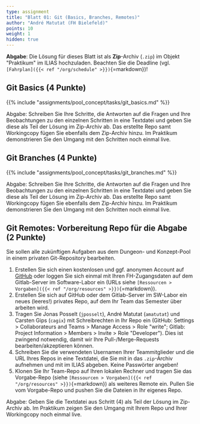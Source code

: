 ```yaml
---
type: assignment
title: "Blatt 01: Git (Basics, Branches, Remotes)"
author: "André Matutat (FH Bielefeld)"
points: 10
weight: 1
hidden: true
---
```



**Abgabe**: Die Lösung für dieses Blatt ist als **Zip**-Archiv (`.zip`) im Objekt "Praktikum"
im ILIAS hochzuladen. Beachten Sie die Deadline (vgl. `[Fahrplan]({{< ref "/org/schedule" >}})`{=markdown})!


## Git Basics (4 Punkte)

{{% include "assignments/pool_concept/tasks/git_basics.md" %}}

Abgabe: Schreiben Sie Ihre Schritte, die Antworten auf die Fragen und Ihre Beobachtungen zu den einzelnen
Schritten in eine Textdatei und geben Sie diese als Teil der Lösung im Zip-Archiv ab. Das erstellte Repo
samt Workingcopy fügen Sie ebenfalls dem Zip-Archiv hinzu. Im Praktikum demonstrieren Sie den Umgang mit
den Schritten noch einmal live.


## Git Branches (4 Punkte)

{{% include "assignments/pool_concept/tasks/git_branches.md" %}}

Abgabe: Schreiben Sie Ihre Schritte, die Antworten auf die Fragen und Ihre Beobachtungen zu den einzelnen
Schritten in eine Textdatei und geben Sie diese als Teil der Lösung im Zip-Archiv ab. Das erstellte Repo
samt Workingcopy fügen Sie ebenfalls dem Zip-Archiv hinzu. Im Praktikum demonstrieren Sie den Umgang mit
den Schritten noch einmal live.


## Git Remotes: Vorbereitung Repo für die Abgabe (2 Punkte)

Sie sollen alle zukünftigen Aufgaben aus dem Dungeon- und Konzept-Pool in einem
privaten Git-Repository bearbeiten.

1.  Erstellen Sie sich einen kostenlosen und ggf. anonymen Account auf [GitHub](https://github.com/)
    oder loggen Sie sich einmal mit Ihren FH-Zugangsdaten auf dem Gitlab-Server im Software-Labor
    ein (URLs siehe `[Ressourcen > Vorgaben]({{< ref "/org/resources" >}})`{=markdown}).
2.  Erstellen Sie sich auf GitHub oder dem Gitlab-Server im SW-Labor ein neues (leeres!) privates Repo,
    auf dem Ihr Team das Semester über arbeiten wird.
3.  Tragen Sie Jonas Posselt (`jposselt`), André Matutat (`amatutat`) und Carsten Gips (`cagix`)
    mit Schreibrechten in Ihr Repo ein (GitHub: Settings > Collaborateurs and Teams > Manage Access > Role "write";
    Gitlab: Project Information > Members > Invite > Role "Developer").
    Dies ist zwingend notwendig, damit wir Ihre Pull-/Merge-Requests bearbeiten/akzeptieren
    können.
4.  Schreiben Sie die verwendeten Usernamen Ihrer Teammitglieder und die URL Ihres Repos in eine
    Textdatei, die Sie mit in das `.zip`-Archiv aufnehmen und mit im ILIAS abgeben. Keine Passwörter
    angeben!
5.  Klonen Sie Ihr Team-Repo auf Ihren lokalen Rechner und tragen Sie das Vorgabe-Repo (siehe
    `[Ressourcen > Vorgaben]({{< ref "/org/resources" >}})`{=markdown}) als weiteres Remote ein. Pullen Sie
    vom Vorgabe-Repo und pushen Sie die Dateien in Ihr eigenes Repo.

Abgabe: Geben Sie die Textdatei aus Schritt (4) als Teil der Lösung im Zip-Archiv ab. Im Praktikum zeigen Sie
den Umgang mit Ihrem Repo und Ihrer Workingcopy noch einmal live.
